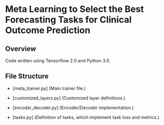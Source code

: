 # Meta Learning to Select the Best Forecasting Tasks for Clinical Outcome Prediction

## Overview

Code written using Tensorflow 2.0 and Python 3.0.
## File Structure

-   [meta_trainer.py] (Main trainer file.)

-   [customized_layers.py] (Customized layer definitions.)

-   [encoder_decoder.py] (Encoder/Decoder implementation.)

-   [tasks.py] (Definition of tasks, which implement task loss and metrics.)
